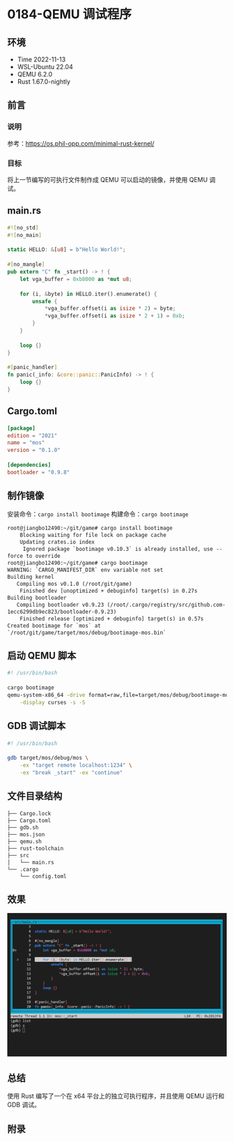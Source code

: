 # 0184-QEMU 调试程序

## 环境

- Time 2022-11-13
- WSL-Ubuntu 22.04
- QEMU 6.2.0
- Rust 1.67.0-nightly

## 前言

### 说明

参考：<https://os.phil-opp.com/minimal-rust-kernel/>

### 目标

将上一节编写的可执行文件制作成 QEMU 可以启动的镜像，并使用 QEMU 调试。

## main.rs

```Rust
#![no_std]
#![no_main]

static HELLO: &[u8] = b"Hello World!";

#[no_mangle]
pub extern "C" fn _start() -> ! {
    let vga_buffer = 0xb8000 as *mut u8;

    for (i, &byte) in HELLO.iter().enumerate() {
        unsafe {
            *vga_buffer.offset(i as isize * 2) = byte;
            *vga_buffer.offset(i as isize * 2 + 1) = 0xb;
        }
    }

    loop {}
}

#[panic_handler]
fn panic(_info: &core::panic::PanicInfo) -> ! {
    loop {}
}
```

## Cargo.toml

```toml
[package]
edition = "2021"
name = "mos"
version = "0.1.0"

[dependencies]
bootloader = "0.9.8"
```

## 制作镜像

安装命令：`cargo install bootimage`
构建命令：`cargo bootimage`

```text
root@jiangbo12490:~/git/game# cargo install bootimage
    Blocking waiting for file lock on package cache
    Updating crates.io index
     Ignored package `bootimage v0.10.3` is already installed, use --force to override
root@jiangbo12490:~/git/game# cargo bootimage
WARNING: `CARGO_MANIFEST_DIR` env variable not set
Building kernel
   Compiling mos v0.1.0 (/root/git/game)
    Finished dev [unoptimized + debuginfo] target(s) in 0.27s
Building bootloader
   Compiling bootloader v0.9.23 (/root/.cargo/registry/src/github.com-1ecc6299db9ec823/bootloader-0.9.23)
    Finished release [optimized + debuginfo] target(s) in 0.57s
Created bootimage for `mos` at `/root/git/game/target/mos/debug/bootimage-mos.bin`
```

## 启动 QEMU 脚本

```bash
#! /usr/bin/bash

cargo bootimage
qemu-system-x86_64 -drive format=raw,file=target/mos/debug/bootimage-mos.bin \
    -display curses -s -S
```

## GDB 调试脚本

```bash
#! /usr/bin/bash

gdb target/mos/debug/mos \
    -ex "target remote localhost:1234" \
    -ex "break _start" -ex "continue"
```

## 文件目录结构

```text
├── Cargo.lock
├── Cargo.toml
├── gdb.sh
├── mos.json
├── qemu.sh
├── rust-toolchain
├── src
│   └── main.rs
└── .cargo
    └── config.toml
```

## 效果

![QEMU调试][1]

## 总结

使用 Rust 编写了一个在 x64 平台上的独立可执行程序，并且使用 QEMU 运行和 GDB 调试。

[1]:images/debug-boot-os.png

## 附录
